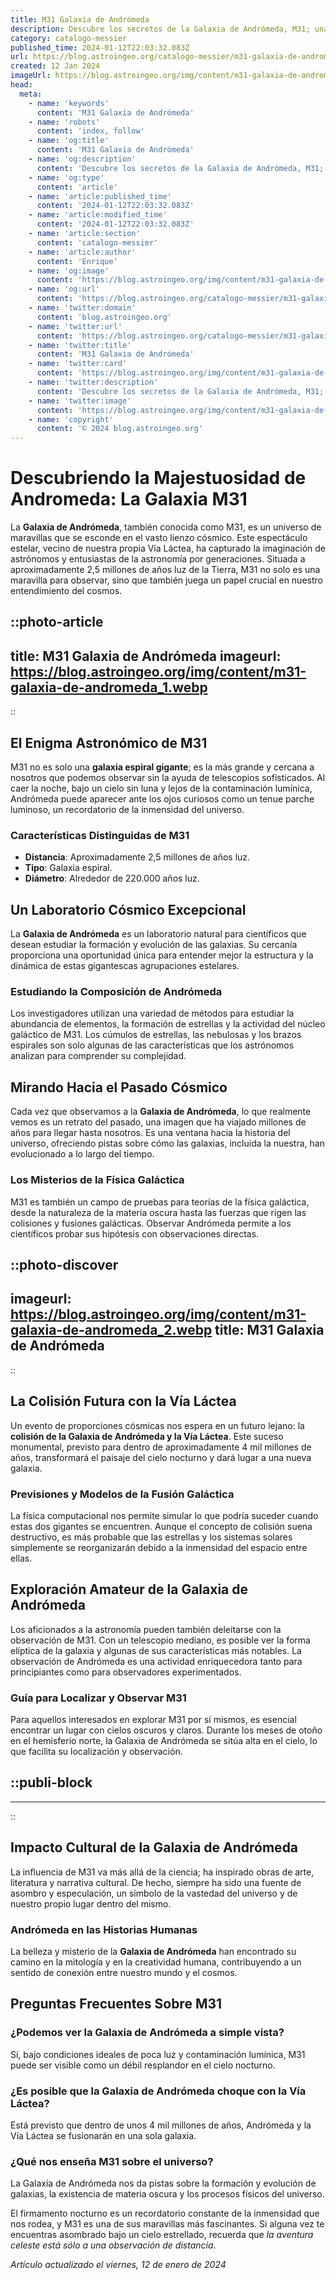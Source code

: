 ```yaml
---
title: M31 Galaxia de Andrómeda
description: Descubre los secretos de la Galaxia de Andrómeda, M31; una ventana al cosmos que cautiva con su belleza y misterio. Explora con nosotros.
category: catalogo-messier
published_time: 2024-01-12T22:03:32.083Z
url: https://blog.astroingeo.org/catalogo-messier/m31-galaxia-de-andromeda
created: 12 Jan 2024
imageUrl: https://blog.astroingeo.org/img/content/m31-galaxia-de-andromeda_1.webp
head:
  meta:
    - name: 'keywords'
      content: 'M31 Galaxia de Andrómeda'
    - name: 'robots'
      content: 'index, follow'
    - name: 'og:title'
      content: 'M31 Galaxia de Andrómeda'
    - name: 'og:description'
      content: 'Descubre los secretos de la Galaxia de Andrómeda, M31; una ventana al cosmos que cautiva con su belleza y misterio. Explora con nosotros.'
    - name: 'og:type'
      content: 'article'
    - name: 'article:published_time'
      content: '2024-01-12T22:03:32.083Z'
    - name: 'article:modified_time'
      content: '2024-01-12T22:03:32.083Z'
    - name: 'article:section'
      content: 'catalogo-messier'
    - name: 'article:author'
      content: 'Enrique'
    - name: 'og:image'
      content: 'https://blog.astroingeo.org/img/content/m31-galaxia-de-andromeda_1.webp'
    - name: 'og:url'
      content: 'https://blog.astroingeo.org/catalogo-messier/m31-galaxia-de-andromeda'
    - name: 'twitter:domain'
      content: 'blog.astroingeo.org'
    - name: 'twitter:url'
      content: 'https://blog.astroingeo.org/catalogo-messier/m31-galaxia-de-andromeda'
    - name: 'twitter:title'
      content: 'M31 Galaxia de Andrómeda'
    - name: 'twitter:card'
      content: 'https://blog.astroingeo.org/img/content/m31-galaxia-de-andromeda_1.webp'
    - name: 'twitter:description'
      content: 'Descubre los secretos de la Galaxia de Andrómeda, M31; una ventana al cosmos que cautiva con su belleza y misterio. Explora con nosotros.'
    - name: 'twitter:image'
      content: 'https://blog.astroingeo.org/img/content/m31-galaxia-de-andromeda_1.webp'
    - name: 'copyright'
      content: '© 2024 blog.astroingeo.org'
---
```

# Descubriendo la Majestuosidad de Andromeda: La Galaxia M31

La **Galaxia de Andrómeda**, también conocida como M31, es un universo de maravillas que se esconde en el vasto lienzo cósmico. Este espectáculo estelar, vecino de nuestra propia Vía Láctea, ha capturado la imaginación de astrónomos y entusiastas de la astronomía por generaciones. Situada a aproximadamente 2,5 millones de años luz de la Tierra, M31 no solo es una maravilla para observar, sino que también juega un papel crucial en nuestro entendimiento del cosmos.


::photo-article
---
title: M31 Galaxia de Andrómeda
imageurl: https://blog.astroingeo.org/img/content/m31-galaxia-de-andromeda_1.webp
---
::



## El Enigma Astronómico de M31

M31 no es solo una **galaxia espiral gigante**; es la más grande y cercana a nosotros que podemos observar sin la ayuda de telescopios sofisticados. Al caer la noche, bajo un cielo sin luna y lejos de la contaminación lumínica, Andrómeda puede aparecer ante los ojos curiosos como un tenue parche luminoso, un recordatorio de la inmensidad del universo.

### Características Distinguidas de M31

- **Distancia**: Aproximadamente 2,5 millones de años luz.
- **Tipo**: Galaxia espiral.
- **Diámetro**: Alrededor de 220.000 años luz.

## Un Laboratorio Cósmico Excepcional

La **Galaxia de Andrómeda** es un laboratorio natural para científicos que desean estudiar la formación y evolución de las galaxias. Su cercanía proporciona una oportunidad única para entender mejor la estructura y la dinámica de estas gigantescas agrupaciones estelares.

### Estudiando la Composición de Andrómeda

Los investigadores utilizan una variedad de métodos para estudiar la abundancia de elementos, la formación de estrellas y la actividad del núcleo galáctico de M31. Los cúmulos de estrellas, las nebulosas y los brazos espirales son solo algunas de las características que los astrónomos analizan para comprender su complejidad.

## Mirando Hacia el Pasado Cósmico

Cada vez que observamos a la **Galaxia de Andrómeda**, lo que realmente vemos es un retrato del pasado, una imagen que ha viajado millones de años para llegar hasta nosotros. Es una ventana hacia la historia del universo, ofreciendo pistas sobre cómo las galaxias, incluida la nuestra, han evolucionado a lo largo del tiempo.

### Los Misterios de la Física Galáctica

M31 es también un campo de pruebas para teorías de la física galáctica, desde la naturaleza de la materia oscura hasta las fuerzas que rigen las colisiones y fusiones galácticas. Observar Andrómeda permite a los científicos probar sus hipótesis con observaciones directas.


::photo-discover
---
imageurl: https://blog.astroingeo.org/img/content/m31-galaxia-de-andromeda_2.webp
title: M31 Galaxia de Andrómeda
---
::



## La Colisión Futura con la Vía Láctea

Un evento de proporciones cósmicas nos espera en un futuro lejano: la **colisión de la Galaxia de Andrómeda y la Vía Láctea**. Este suceso monumental, previsto para dentro de aproximadamente 4 mil millones de años, transformará el paisaje del cielo nocturno y dará lugar a una nueva galaxia.

### Previsiones y Modelos de la Fusión Galáctica

La física computacional nos permite simular lo que podría suceder cuando estas dos gigantes se encuentren. Aunque el concepto de colisión suena destructivo, es más probable que las estrellas y los sistemas solares simplemente se reorganizarán debido a la inmensidad del espacio entre ellas.

## Exploración Amateur de la Galaxia de Andrómeda

Los aficionados a la astronomía pueden también deleitarse con la observación de M31. Con un telescopio mediano, es posible ver la forma elíptica de la galaxia y algunas de sus características más notables. La observación de Andrómeda es una actividad enriquecedora tanto para principiantes como para observadores experimentados.

### Guía para Localizar y Observar M31

Para aquellos interesados en explorar M31 por sí mismos, es esencial encontrar un lugar con cielos oscuros y claros. Durante los meses de otoño en el hemisferio norte, la Galaxia de Andrómeda se sitúa alta en el cielo, lo que facilita su localización y observación.


  ::publi-block
  ---
  ---
  ::
  
  

## Impacto Cultural de la Galaxia de Andrómeda

La influencia de M31 va más allá de la ciencia; ha inspirado obras de arte, literatura y narrativa cultural. De hecho, siempre ha sido una fuente de asombro y especulación, un símbolo de la vastedad del universo y de nuestro propio lugar dentro del mismo.

### Andrómeda en las Historias Humanas

La belleza y misterio de la **Galaxia de Andrómeda** han encontrado su camino en la mitología y en la creatividad humana, contribuyendo a un sentido de conexión entre nuestro mundo y el cosmos.

## Preguntas Frecuentes Sobre M31

### ¿Podemos ver la Galaxia de Andrómeda a simple vista?
Sí, bajo condiciones ideales de poca luz y contaminación lumínica, M31 puede ser visible como un débil resplandor en el cielo nocturno.

### ¿Es posible que la Galaxia de Andrómeda choque con la Vía Láctea?
Está previsto que dentro de unos 4 mil millones de años, Andrómeda y la Vía Láctea se fusionarán en una sola galaxia.

### ¿Qué nos enseña M31 sobre el universo?
La Galaxia de Andrómeda nos da pistas sobre la formación y evolución de galaxias, la existencia de materia oscura y los procesos físicos del universo.

El firmamento nocturno es un recordatorio constante de la inmensidad que nos rodea, y M31 es una de sus maravillas más fascinantes. Si alguna vez te encuentras asombrado bajo un cielo estrellado, recuerda que *la aventura celeste está sólo a una observación de distancia*.

_Artículo actualizado el viernes, 12 de enero de 2024_